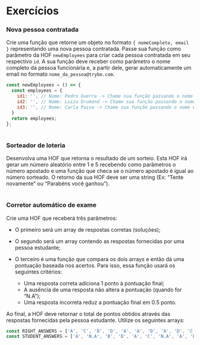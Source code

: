 # Exercícios

### Nova pessoa contratada

Crie uma função que retorne um objeto no formato `{ nomeCompleto, email }` representando uma nova pessoa contratada. Passe sua função como parâmetro da HOF `newEmployees` para criar cada pessoa contratada em seu respectivo `id`. A sua função deve receber como parâmetro o nome completo da pessoa funcionária e, a partir dele, gerar automaticamente um email no formato `nome_da_pessoa@trybe.com`.

``` JavaScript
const newEmployees = () => {
  const employees = {
    id1: '', // Nome: Pedro Guerra -> Chame sua função passando o nome Pedro Guerra como parâmetro, substituindo as aspas
    id2: '', // Nome: Luiza Drumond -> Chame sua função passando o nome Luiza Drumond como parâmetro, substituindo as aspas
    id3: '', // Nome: Carla Paiva -> Chame sua função passando o nome Carla Paiva como parâmetro, substituindo as aspas
  }
  return employees;
};
```

#
### Sorteador de loteria

Desenvolva uma HOF que retorna o resultado de um sorteio. Esta HOF irá gerar um número aleatório entre 1 e 5 recebendo como parâmetros o número apostado e uma função que checa se o número apostado é igual ao número sorteado. O retorno da sua HOF deve ser uma string (Ex: “Tente novamente” ou “Parabéns você ganhou”).

#
### Corretor automático de exame

Crie uma HOF que receberá três parâmetros:

- O primeiro será um array de respostas corretas (soluções);

- O segundo será um array contendo as respostas fornecidas por uma pessoa estudante;

- O terceiro é uma função que compara os dois arrays e então dá uma pontuação baseada nos acertos. Para isso, essa função usará os seguintes critérios:
  - Uma resposta correta adiciona 1 ponto à pontuação final;
  - A ausência de uma resposta não altera a pontuação (quando for “N.A”);
  - Uma resposta incorreta reduz a pontuação final em 0.5 ponto.

Ao final, a HOF deve retornar o total de pontos obtidos através das respostas fornecidas pela pessoa estudante. Utilize os seguintes arrays:

``` JavaScript
const RIGHT_ANSWERS = ['A', 'C', 'B', 'D', 'A', 'A', 'D', 'A', 'D', 'C'];
const STUDENT_ANSWERS = ['A', 'N.A', 'B', 'D', 'A', 'C', 'N.A', 'A', 'D', 'B'];
```